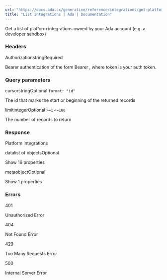 ```yaml
---
url: "https://docs.ada.cx/generative/reference/integrations/get-platform-integrations"
title: "List integrations | Ada | Documentation"
---
```


Get a list of platform integrations owned by your Ada account (e.g. a developer sandbox)

### Headers

AuthorizationstringRequired

Bearer authentication of the form Bearer <token>, where token is your auth token.

### Query parameters

cursorstringOptional `format: "id"`

The id that marks the start or beginning of the returned records

limitintegerOptional `>=1` `<=100`

The number of records to return

### Response

Platform integrations

datalist of objectsOptional

Show 16 properties

metaobjectOptional

Show 1 properties

### Errors

401

Unauthorized Error

404

Not Found Error

429

Too Many Requests Error

500

Internal Server Error
